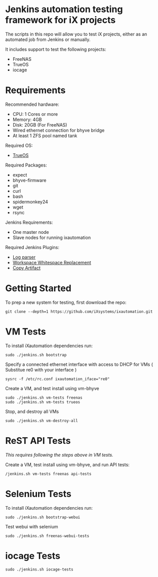 Jenkins automation testing framework for iX projects
===========

The scripts in this repo will allow you to test iX projects, either as an automated job from Jenkins or manually.

It includes support to test the following projects:

 * FreeNAS
 * TrueOS
 * iocage

Requirements
============

Recommended hardware:
* CPU: 1 Cores or more
* Memory: 4GB
* Disk: 20GB (For FreeNAS)
* Wired ethernet connection for bhyve bridge
* At least 1 ZFS pool named tank

Required OS:

* [TrueOS](http://download.trueos.org/master/amd64/)

Required Packages:
* expect
* bhyve-firmware
* git
* curl
* bash
* spidermonkey24
* wget
* rsync

Jenkins Requirements:
* One master node
* Slave nodes for running ixautomation

Required Jenkins Plugins:

* [Log parser](https://wiki.jenkins.io/display/JENKINS/Log+Parser+Plugin)
* [Workspace Whitespace Replacement](https://wiki.jenkins.io/display/JENKINS/Workspace+Whitespace+Replacement+Plugin)
* [Copy Artifact](https://wiki.jenkins.io/display/JENKINS/Copy+Artifact+Plugin)


Getting Started
============

To prep a new system for testing, first download the repo:

```
git clone --depth=1 https://github.com/iXsystems/ixautomation.git
```


VM Tests
============

To install iXautomation dependencies run:

```
sudo ./jenkins.sh bootstrap
```

Specify a connected ethernet interface with access to DHCP for VMs ( Substitue re0 with your interface )

```
sysrc -f /etc/rc.conf ixautomation_iface="re0"
```

Create a VM, and test install using vm-bhyve

```
sudo ./jenkins.sh vm-tests freenas
sudo ./jenkins.sh vm-tests trueos
```

Stop, and destroy all VMs

```
sudo ./jenkins.sh vm-destroy-all
```


ReST API Tests
============

*This requires following the steps above in VM tests.*

Create a VM, test install using vm-bhyve, and run API tests:
```
/jenkins.sh vm-tests freenas api-tests
```


Selenium Tests
============
To install iXautomation dependencies run:

```
sudo ./jenkins.sh bootstrap-webui
```

Test webui with selenium
```
sudo ./jenkins.sh freenas-webui-tests
```


iocage Tests
============
```
sudo ./jenkins.sh iocage-tests
```
